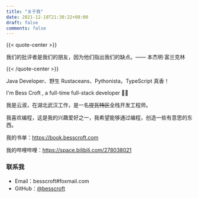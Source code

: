 ```yaml
---
title: "关于我"
date: 2021-12-18T21:30:22+08:00
draft: false
comments: false
---
```


{{< quote-center >}}

我们的批评者是我们的朋友，因为他们指出我们的缺点。—— 本杰明·富兰克林

{{< /quote-center >}}

Java Developer、野生 Rustaceans、Pythonista，TypeScript 真香！

I'm Bess Croft , a full-time full-stack developer 👨‍💻 

我是云淑，在湖北武汉工作，是一名~~提瓦特区~~全栈开发工程师。

我喜欢编程，这是我的兴趣爱好之一，我希望能够通过编程，创造一些有意思的东西。

我的书单：https://book.besscroft.com

我的哔哩哔哩：https://space.bilibili.com/278038021

### 联系我

- Email：besscroft#foxmail.com
- GitHub：[@besscroft](https://github.com/besscroft)
